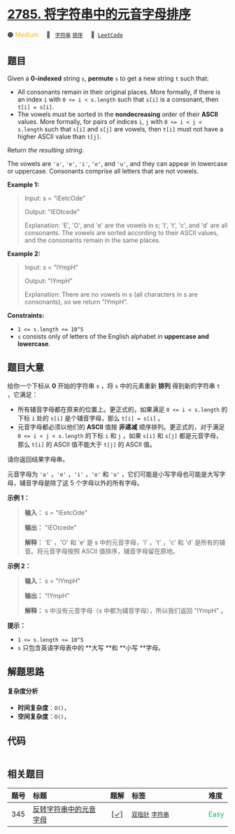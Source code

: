 # [2785. 将字符串中的元音字母排序](https://leetcode.com/problems/sort-vowels-in-a-string)

🟠 <font color=#ffb800>Medium</font>&emsp; 🔖&ensp; [`字符串`](/leetcode-js/outline/tag/string.md) [`排序`](/leetcode-js/outline/tag/sorting.md)&emsp; 🔗&ensp;[`LeetCode`](https://leetcode.com/problems/sort-vowels-in-a-string)

## 题目

Given a **0-indexed** string `s`, **permute** `s` to get a new string `t` such
that:

  * All consonants remain in their original places. More formally, if there is an index `i` with `0 <= i < s.length` such that `s[i]` is a consonant, then `t[i] = s[i]`.
  * The vowels must be sorted in the **nondecreasing** order of their **ASCII** values. More formally, for pairs of indices `i`, `j` with `0 <= i < j < s.length` such that `s[i]` and `s[j]` are vowels, then `t[i]` must not have a higher ASCII value than `t[j]`.

Return _the resulting string_.

The vowels are `'a'`, `'e'`, `'i'`, `'o'`, and `'u'`, and they can appear in
lowercase or uppercase. Consonants comprise all letters that are not vowels.



**Example 1:**

> Input: s = "lEetcOde"
> 
> Output: "lEOtcede"
> 
> Explanation: 'E', 'O', and 'e' are the vowels in s; 'l', 't', 'c', and 'd' are all consonants. The vowels are sorted according to their ASCII values, and the consonants remain in the same places.

**Example 2:**

> Input: s = "lYmpH"
> 
> Output: "lYmpH"
> 
> Explanation: There are no vowels in s (all characters in s are consonants), so we return "lYmpH".

**Constraints:**

  * `1 <= s.length <= 10^5`
  * `s` consists only of letters of the English alphabet in **uppercase and lowercase**.


## 题目大意

给你一个下标从 **0**  开始的字符串 `s` ，将 `s` 中的元素重新 **排列**  得到新的字符串 `t` ，它满足：

  * 所有辅音字母都在原来的位置上。更正式的，如果满足 `0 <= i < s.length` 的下标 `i` 处的 `s[i]` 是个辅音字母，那么 `t[i] = s[i]` 。
  * 元音字母都必须以他们的 **ASCII**  值按 **非递减**  顺序排列。更正式的，对于满足 `0 <= i < j < s.length` 的下标 `i` 和 `j`  ，如果 `s[i]` 和 `s[j]` 都是元音字母，那么 `t[i]` 的 ASCII 值不能大于 `t[j]` 的 ASCII 值。

请你返回结果字母串。

元音字母为 `'a'` ，`'e'` ，`'i'` ，`'o'` 和 `'u'` ，它们可能是小写字母也可能是大写字母，辅音字母是除了这 5
个字母以外的所有字母。



**示例 1：**

> 
> 
> 
> 
> 
> **输入：** s = "lEetcOde"
> 
> **输出：** "lEOtcede"
> 
> **解释：** 'E' ，'O' 和 'e' 是 s 中的元音字母，'l' ，'t' ，'c' 和 'd' 是所有的辅音。将元音字母按照 ASCII 值排序，辅音字母留在原地。
> 
> 

**示例 2：**

> 
> 
> 
> 
> 
> **输入：** s = "lYmpH"
> 
> **输出：** "lYmpH"
> 
> **解释：** s 中没有元音字母（s 中都为辅音字母），所以我们返回 "lYmpH" 。
> 
> 



**提示：**

  * `1 <= s.length <= 10^5`
  * `s` 只包含英语字母表中的 **大写  **和 **小写  **字母。


## 解题思路

#### 复杂度分析

- **时间复杂度**：`O()`，
- **空间复杂度**：`O()`，

## 代码

```javascript

```

## 相关题目

<!-- prettier-ignore -->
| 题号 | 标题 | 题解 | 标签 | 难度 |
| :------: | :------ | :------: | :------ | :------ |
| 345 | [反转字符串中的元音字母](https://leetcode.com/problems/reverse-vowels-of-a-string) | [[✓]](/leetcode-js/problem/0345.md) |  [`双指针`](/leetcode-js/outline/tag/two-pointers.md) [`字符串`](/leetcode-js/outline/tag/string.md) | <font color=#15bd66>Easy</font> |

<style>
.blue {
    background-color: #096dd9;
    padding: 0.25rem 0.5rem;
    margin: 0;
    font-size: 0.85em;
    border-radius: 3px;
    color: white;
    font-weight: 500;
}
table th:first-of-type { width: 10%; }
table th:nth-of-type(2) { width: 35%; }
table th:nth-of-type(3) { width: 10%; }
table th:nth-of-type(4) { width: 35%; }
table th:nth-of-type(5) { width: 10%; }
</style>
